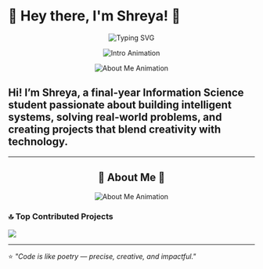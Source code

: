 # 🌸 Hey there, I'm Shreya! 👋

<p align="center">
  <img
    src="https://readme-typing-svg.demolab.com?font=Fira+Code&size=24&pause=1000&center=true&vCenter=true&width=800&height=45&duration=3000&lines=Aspiring+Software+Engineer+%7C+AI+Enthusiast;Digital+Twins+%F0%9F%8C%8C+%7C+Android+with+Kotlin;I+build+human-centered+intelligent+systems;Sakura+lover+%F0%9F%8C%B8+%7C+Community+Volunteer"
    alt="Typing SVG"
  />
</p>

<p align="center">
  <img src="https://readme-typing-svg.herokuapp.com?font=Fira+Code&size=22&duration=4000&pause=1000&color=FF69B4&center=true&vCenter=true&width=1000&lines=Hi!+I’m+Shreya%2C+a+final-year+Information+Science+student+passionate+about+building+intelligent+systems%2C+solving+real-world+problems%2C+and+creating+projects+that+blend+creativity+with+technology." alt="Intro Animation" />
</p>
<p align="center">
  <img src="https://readme-typing-svg.herokuapp.com?font=Fira+Code&size=22&duration=3000&pause=800&color=FF69B4&center=true&vCenter=true&multiline=true&width=1000&lines=Hi!+I’m+Shreya!;A+final-year+Information+Science+student;Passionate+about+building+intelligent+systems;Solving+real-world+problems;Creating+projects+that+blend+creativity+with+technology" alt="About Me Animation" />
</p>



Hi! I’m Shreya, a final-year Information Science student passionate about building intelligent systems, solving real-world problems, and creating projects that blend creativity with technology. 
---


---
<h2 align="center">🌸 About Me 🌸</h2>

<p align="center">
  <img src="https://readme-typing-svg.herokuapp.com?font=Fira+Code&size=22&duration=2500&pause=800&color=FF69B4&center=true&vCenter=true&multiline=true&width=950&lines=🚀+Tech+Explorer+%7C+AI+Enthusiast;🎓+Final-year+ISE+Student+%7C+Future+Software+Engineer;💡+Passionate+about+AI%2C+ML%2C+Digital+Twins%2C+App+Dev;🛠️+Building+CardioTwin+-+Heart+Health+Digital+Twin;🌱+Diving+into+Docker%2C+Kafka%2C+Kotlin;✨+Sakura+Lover+%7C+Educator+at+Heart" alt="About Me Animation" />
</p>


### 🔝 Top Contributed Projects 
![](https://github-contributor-stats.vercel.app/api?username=Shreya-196&limit=5&theme=dark&combine_all_yearly_contributions=true)

---

⭐ *"Code is like poetry — precise, creative, and impactful."*  

